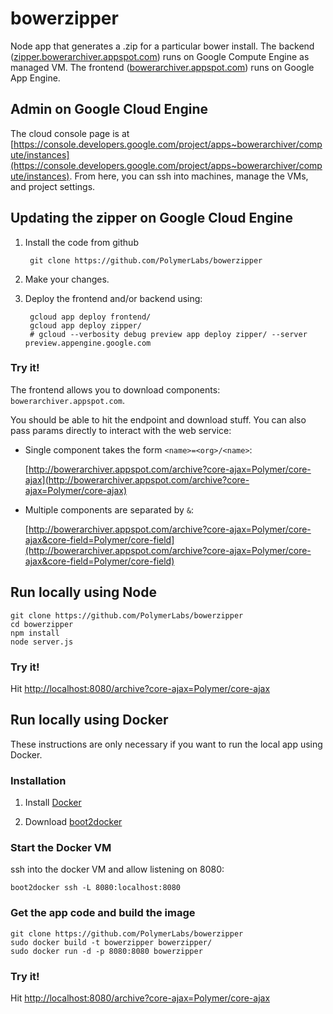 bowerzipper
=============

Node app that generates a .zip for a particular bower install. The backend ([zipper.bowerarchiver.appspot.com](http://zipper.bowerarchiver.appspot.com/)) runs on Google Compute Engine as managed VM. The frontend ([bowerarchiver.appspot.com](http://bowerarchiver.appspot.com/)) runs on Google App Engine.

## Admin on Google Cloud Engine

The cloud console page is at [https://console.developers.google.com/project/apps~bowerarchiver/compute/instances](https://console.developers.google.com/project/apps~bowerarchiver/compute/instances). From here, you can ssh into machines, manage the VMs, and project settings.

## Updating the zipper on Google Cloud Engine

1. Install the code from github

        git clone https://github.com/PolymerLabs/bowerzipper

2. Make your changes.

3. Deploy the frontend and/or backend using:

        gcloud app deploy frontend/
        gcloud app deploy zipper/
        # gcloud --verbosity debug preview app deploy zipper/ --server preview.appengine.google.com

### Try it!

The frontend allows you to download components: `bowerarchiver.appspot.com`. 

You should be able to hit the endpoint and download stuff. You can also pass params directly to interact with the web service:

- Single component takes the form `<name>=<org>/<name>`:

    [http://bowerarchiver.appspot.com/archive?core-ajax=Polymer/core-ajax](http://bowerarchiver.appspot.com/archive?core-ajax=Polymer/core-ajax)

- Multiple components are separated by `&`:

    [http://bowerarchiver.appspot.com/archive?core-ajax=Polymer/core-ajax&core-field=Polymer/core-field](http://bowerarchiver.appspot.com/archive?core-ajax=Polymer/core-ajax&core-field=Polymer/core-field)

## Run locally using Node

    git clone https://github.com/PolymerLabs/bowerzipper
    cd bowerzipper
    npm install
    node server.js

### Try it!

Hit [http://localhost:8080/archive?core-ajax=Polymer/core-ajax](http://localhost:8080/archive?core-ajax=Polymer/core-ajax)

## Run locally using Docker

These instructions are only necessary if you want to run the local app using Docker.

### Installation

1. Install [Docker](http://docs.docker.com/installation/mac/)

2. Download [boot2docker](https://github.com/boot2docker/osx-installer/releases)

### Start the Docker VM

ssh into the docker VM and allow listening on 8080:

    boot2docker ssh -L 8080:localhost:8080

### Get the app code and build the image

    git clone https://github.com/PolymerLabs/bowerzipper
    sudo docker build -t bowerzipper bowerzipper/
    sudo docker run -d -p 8080:8080 bowerzipper

### Try it!

Hit [http://localhost:8080/archive?core-ajax=Polymer/core-ajax](http://localhost:8080/archive?core-ajax=Polymer/core-ajax)
